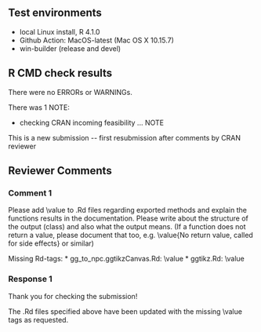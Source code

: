 ## Test environments
* local Linux install, R 4.1.0
* Github Action: MacOS-latest (Mac OS X 10.15.7)
* win-builder (release and devel)

## R CMD check results
There were no ERRORs or WARNINGs.

There was 1 NOTE:

* checking CRAN incoming feasibility ... NOTE

This is a new submission -- first resubmission after comments by CRAN reviewer

## Reviewer Comments

### Comment 1
Please add \value to .Rd files regarding exported methods and explain the
functions results in the documentation. Please write about the structure of the
output (class) and also what the output means. (If a function does not return a
value, please document that too, e.g. \value{No return value, called for side
effects} or similar)

Missing Rd-tags:
    * gg_to_npc.ggtikzCanvas.Rd: \value
    * ggtikz.Rd: \value

### Response 1
Thank you for checking the submission!

The .Rd files specified above have been updated with the missing \value tags as
requested.
